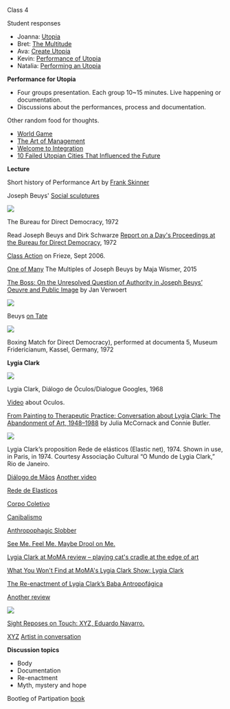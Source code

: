 Class 4

Student responses 

- Joanna: [Utopia](https://wp.nyu.edu/iamjoanna/2015/10/04/utopia/)
- Bret: [The Multitude](http://www.brettstiller.com/itpblog/the-multitude)
- Ava: [Create Utopia](http://www.imavahuang.com/?p=1246)
- Kevin: [Performance of Utopia](http://www.itp.kevings.com/performance-of-utopia/)
- Natalia: [Performing an Utopia](http://www.nataliacabrera.com/itp/2015/10/03/performing-an-utopia/)

**Performance for Utopia**

- Four groups presentation. Each group 10~15 minutes. Live happening or documentation.
- Discussions about the performances, process and documentation. 

Other random food for thoughts. 

- [World Game](https://en.wikipedia.org/wiki/World_Game)
- [The Art of Management](http://avant.org/media/art-of-management)
- [Welcome to Integration](http://www.nytimes.com/interactive/2014/08/20/style/tmagazine/welcome-to-the-integratron.html?_r=0)
- [10 Failed Utopian Cities That Influenced the Future](http://io9.com/10-failed-utopian-cities-that-influenced-the-future-1511695279)

**Lecture** 

Short history of Performance Art by [Frank Skinner](https://www.youtube.com/watch?v=CAz6a5FwZJQ)

Joseph Beuys' [Social sculptures](https://en.wikipedia.org/wiki/Social_sculpture)

![](http://m.blog.hu/ca/casestudiesforeducationalturn/image/Beuys_DirectDemocracy.jpg)

The Bureau for Direct Democracy, 1972 

Read Joseph Beuys and Dirk Schwarze[Report on a Day's Proceedings at the Bureau for Direct Democracy](http://beforebefore.net/196c/s15/media/beuys_in_participation.pdf), 1972

[Class Action](http://www.frieze.com/issue/article/class_action/) on Frieze, Sept 2006. 

[One of Many](http://www.walkerart.org/collections/publications/art-expanded/one-of-many-joseph-beuys/) The Multiples of Joseph Beuys by Maja Wismer, 2015


[The Boss: On the Unresolved Question of Authority in Joseph Beuys’ Oeuvre and Public Image](http://www.e-flux.com/journal/the-boss-on-the-unresolved-question-of-authority-in-joseph-beuys%E2%80%99-oeuvre-and-public-image/) by Jan Verwoert

![](https://c2.staticflickr.com/6/5817/21958153231_02a19ba01d_b.jpg) 

Beuys [on Tate](http://www.tate.org.uk/art/artworks/beuys-four-blackboards-t03594/text-catalogue-entry)


![](https://c1.staticflickr.com/1/744/21922310476_d2557a13e3_b.jpg)

Boxing Match for Direct Democracy), performed at documenta 5, Museum Fridericianum, Kassel, Germany, 1972

**Lygia Clark**

![](http://media.virbcdn.com/cdn_images/resize_1024x1365/7f/0a09d12a863f28f3-dialogue-goggles-1968.jpg)

Lygia Clark, Diálogo de Óculos/Dialogue Googles, 1968 

[Video](https://www.moma.org/explore/multimedia/audios/388/6795) about Oculos.

[From Painting to Therapeutic Practice: Conversation about Lygia Clark: The Abandonment of Art, 1948–1988](http://x-traonline.org/article/lygia-clark/) by Julia McCornack and Connie Butler. 

![](https://c1.staticflickr.com/1/755/21761315458_e8553c7203_b.jpg)

Lygia Clark’s proposition Rede de elásticos (Elastic net), 1974. Shown in use, in Paris, in 1974. Courtesy Associação Cultural “O Mundo de Lygia Clark,” Rio de Janeiro.

[Diálogo de Mãos](https://www.youtube.com/watch?v=lUO7yJ4dSHs) [Another video](https://www.youtube.com/watch?v=QSwsPjaBT68)

[Rede de Elasticos](https://www.youtube.com/watch?v=eLBtgVDs3qs)

[Corpo Coletivo](https://www.youtube.com/watch?v=GlZbO_TYwW0)

[Canibalismo](https://www.youtube.com/watch?v=jTcnMeVBbns)

[Anthropophagic Slobber](https://www.youtube.com/watch?v=ynq7JMXvWvA) 
 
[See Me. Feel Me. Maybe Drool on Me.](http://www.nytimes.com/2014/05/16/arts/design/lygia-clarks-many-twists-and-turns-at-moma.html?_r=0) 
 
[Lygia Clark at MoMA review – playing cat's cradle at the edge of art](http://www.theguardian.com/artanddesign/2014/may/29/lygia-clark-review-art-moma-new-york)
 
[What You Won't Find at MoMA's Lygia Clark Show: Lygia Clark](https://news.artnet.com/art-world/what-you-wont-find-at-momas-lygia-clark-show-lygia-clark-57100)
   
[The Re-enactment of Lygia Clark’s Baba Antropofágica ](http://www.brooklynrail.org/2008/10/local/the-re-enactment-of-lygia-clarks-baba-antropofgica-anthropophagic-drool)
 
[Another review](http://moussemagazine.it/lygia-clark-moma2014/)


![](https://c2.staticflickr.com/6/5666/21326338904_5354fbf194_b.jpg)

[Sight Reposes on Touch: XYZ, Eduardo Navarro.](http://www.navarroeduardo.com/XYZ.SARAH.DEMEUSE%20SHARJAH.BIENNIAL%20CATALOG.TEXT.pdf)

[XYZ](http://www.sharjahart.org/blog/2015/april/xyz)
[Artist in conversation](http://www.sharjahart.org/exhibitions-events/past-events-2014/october/sb12-associate-curator-ryan-inouye-in-conversation)

**Discussion topics**

- Body
- Documentation
- Re-enactment
- Myth, mystery and hope 

Bootleg of Partipation [book](http://monoskop.org/images/b/b1/Bishop_Claire_ed_Participation.pdf)